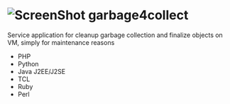 ![ScreenShot](http://www.devtech.cz/wp-content/uploads/2014/03/garbage.png)
garbage4collect
===============

Service application for cleanup garbage collection and finalize objects on VM, simply for maintenance reasons

- PHP
- Python
- Java J2EE/J2SE
- TCL
- Ruby
- Perl

